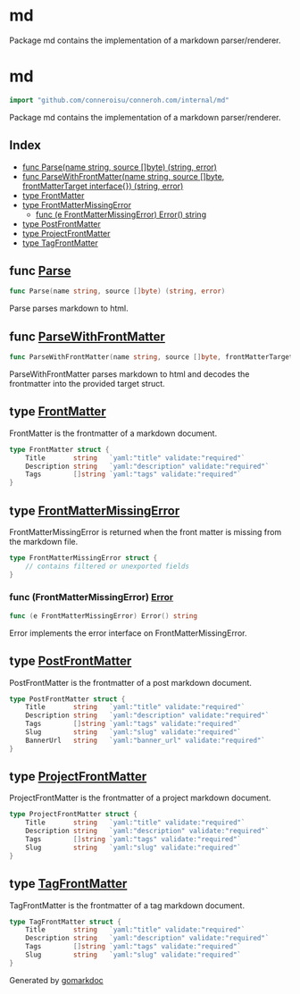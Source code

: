 # md

Package md contains the implementation of a markdown parser/renderer.

<!-- gomarkdoc:embed:start -->

<!-- Code generated by gomarkdoc. DO NOT EDIT -->

# md

```go
import "github.com/conneroisu/conneroh.com/internal/md"
```

Package md contains the implementation of a markdown parser/renderer.

## Index

- [func Parse\(name string, source \[\]byte\) \(string, error\)](#Parse)
- [func ParseWithFrontMatter\(name string, source \[\]byte, frontMatterTarget interface\{\}\) \(string, error\)](#ParseWithFrontMatter)
- [type FrontMatter](#FrontMatter)
- [type FrontMatterMissingError](#FrontMatterMissingError)
  - [func \(e FrontMatterMissingError\) Error\(\) string](#FrontMatterMissingError.Error)
- [type PostFrontMatter](#PostFrontMatter)
- [type ProjectFrontMatter](#ProjectFrontMatter)
- [type TagFrontMatter](#TagFrontMatter)

<a name="Parse"></a>

## func [Parse](https://github.com/conneroisu/conneroh/blob/main/internal/md/parse.go#L55-L58)

```go
func Parse(name string, source []byte) (string, error)
```

Parse parses markdown to html.

<a name="ParseWithFrontMatter"></a>

## func [ParseWithFrontMatter](https://github.com/conneroisu/conneroh/blob/main/internal/md/parse.go#L111-L115)

```go
func ParseWithFrontMatter(name string, source []byte, frontMatterTarget interface{}) (string, error)
```

ParseWithFrontMatter parses markdown to html and decodes the frontmatter into the provided target struct.

<a name="FrontMatter"></a>

## type [FrontMatter](https://github.com/conneroisu/conneroh/blob/main/internal/md/parse.go#L22-L26)

FrontMatter is the frontmatter of a markdown document.

```go
type FrontMatter struct {
    Title       string   `yaml:"title" validate:"required"`
    Description string   `yaml:"description" validate:"required"`
    Tags        []string `yaml:"tags" validate:"required"`
}
```

<a name="FrontMatterMissingError"></a>

## type [FrontMatterMissingError](https://github.com/conneroisu/conneroh/blob/main/internal/md/errors.go#L4-L6)

FrontMatterMissingError is returned when the front matter is missing from the markdown file.

```go
type FrontMatterMissingError struct {
    // contains filtered or unexported fields
}
```

<a name="FrontMatterMissingError.Error"></a>

### func \(FrontMatterMissingError\) [Error](https://github.com/conneroisu/conneroh/blob/main/internal/md/errors.go#L9)

```go
func (e FrontMatterMissingError) Error() string
```

Error implements the error interface on FrontMatterMissingError.

<a name="PostFrontMatter"></a>

## type [PostFrontMatter](https://github.com/conneroisu/conneroh/blob/main/internal/md/posts.go#L4-L10)

PostFrontMatter is the frontmatter of a post markdown document.

```go
type PostFrontMatter struct {
    Title       string   `yaml:"title" validate:"required"`
    Description string   `yaml:"description" validate:"required"`
    Tags        []string `yaml:"tags" validate:"required"`
    Slug        string   `yaml:"slug" validate:"required"`
    BannerUrl   string   `yaml:"banner_url" validate:"required"`
}
```

<a name="ProjectFrontMatter"></a>

## type [ProjectFrontMatter](https://github.com/conneroisu/conneroh/blob/main/internal/md/projects.go#L4-L9)

ProjectFrontMatter is the frontmatter of a project markdown document.

```go
type ProjectFrontMatter struct {
    Title       string   `yaml:"title" validate:"required"`
    Description string   `yaml:"description" validate:"required"`
    Tags        []string `yaml:"tags" validate:"required"`
    Slug        string   `yaml:"slug" validate:"required"`
}
```

<a name="TagFrontMatter"></a>

## type [TagFrontMatter](https://github.com/conneroisu/conneroh/blob/main/internal/md/tags.go#L4-L9)

TagFrontMatter is the frontmatter of a tag markdown document.

```go
type TagFrontMatter struct {
    Title       string   `yaml:"title" validate:"required"`
    Description string   `yaml:"description" validate:"required"`
    Tags        []string `yaml:"tags" validate:"required"`
    Slug        string   `yaml:"slug" validate:"required"`
}
```

Generated by [gomarkdoc](https://github.com/princjef/gomarkdoc)

<!-- gomarkdoc:embed:end -->
